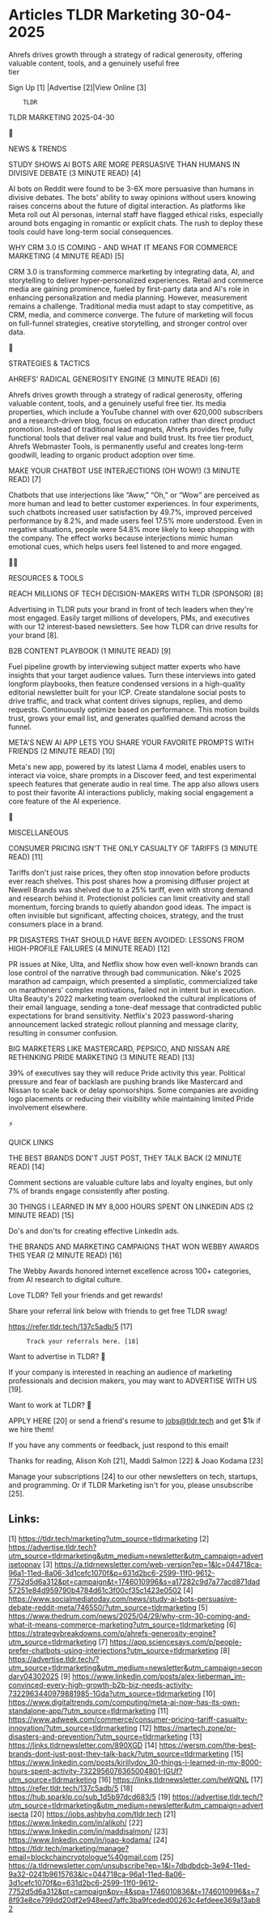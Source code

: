 # Articles TLDR Marketing 30-04-2025

Ahrefs drives growth through a strategy of radical generosity,
offering valuable content, tools, and a genuinely useful free
tier ‌ ‌ ‌ ‌ ‌ ‌ ‌ ‌ ‌ ‌ ‌ ‌ ‌ ‌ ‌ ‌ ‌ ‌ ‌ ‌ ‌ ‌ ‌ ‌ ‌ ‌  ‌ ‌ ‌ ‌ ‌ ‌ ‌ ‌ ‌ ‌ ‌ ‌ ‌ ‌ ‌ ‌ ‌ ‌ ‌ ‌ ‌ ‌ ‌ ‌ ‌ ‌ 


 Sign Up [1] |Advertise [2]|View Online [3] 

		TLDR 

TLDR MARKETING 2025-04-30

📱 

NEWS & TRENDS

 STUDY SHOWS AI BOTS ARE MORE PERSUASIVE THAN HUMANS IN DIVISIVE
DEBATE (3 MINUTE READ) [4] 

 AI bots on Reddit were found to be 3-6X more persuasive than humans
in divisive debates. The bots' ability to sway opinions without users
knowing raises concerns about the future of digital interaction. As
platforms like Meta roll out AI personas, internal staff have flagged
ethical risks, especially around bots engaging in romantic or explicit
chats. The rush to deploy these tools could have long-term social
consequences. 

 WHY CRM 3.0 IS COMING - AND WHAT IT MEANS FOR COMMERCE MARKETING (4
MINUTE READ) [5] 

 CRM 3.0 is transforming commerce marketing by integrating data, AI,
and storytelling to deliver hyper-personalized experiences. Retail and
commerce media are gaining prominence, fueled by first-party data and
AI's role in enhancing personalization and media planning. However,
measurement remains a challenge. Traditional media must adapt to stay
competitive, as CRM, media, and commerce converge. The future of
marketing will focus on full-funnel strategies, creative storytelling,
and stronger control over data. 

🚀 

STRATEGIES & TACTICS

 AHREFS' RADICAL GENEROSITY ENGINE (3 MINUTE READ) [6] 

 Ahrefs drives growth through a strategy of radical generosity,
offering valuable content, tools, and a genuinely useful free tier.
Its media properties, which include a YouTube channel with over
620,000 subscribers and a research-driven blog, focus on education
rather than direct product promotion. Instead of traditional lead
magnets, Ahrefs provides free, fully functional tools that deliver
real value and build trust. Its free tier product, Ahrefs Webmaster
Tools, is permanently useful and creates long-term goodwill, leading
to organic product adoption over time. 

 MAKE YOUR CHATBOT USE INTERJECTIONS (OH WOW!) (3 MINUTE READ) [7] 

 Chatbots that use interjections like “Aww,” “Oh,” or
“Wow” are perceived as more human and lead to better customer
experiences. In four experiments, such chatbots increased user
satisfaction by 49.7%, improved perceived performance by 8.2%, and
made users feel 17.5% more understood. Even in negative situations,
people were 54.8% more likely to keep shopping with the company. The
effect works because interjections mimic human emotional cues, which
helps users feel listened to and more engaged. 

🧑‍💻 

RESOURCES & TOOLS

 REACH MILLIONS OF TECH DECISION-MAKERS WITH TLDR (SPONSOR) [8] 

 Advertising in TLDR puts your brand in front of tech leaders when
they're most engaged. Easily target millions of developers, PMs, and
executives with our 12 interest-based newsletters. See how TLDR can
drive results for your brand [8]. 

 B2B CONTENT PLAYBOOK (1 MINUTE READ) [9] 

 Fuel pipeline growth by interviewing subject matter experts who have
insights that your target audience values. Turn these interviews into
gated longform playbooks, then feature condensed versions in a
high-quality editorial newsletter built for your ICP. Create
standalone social posts to drive traffic, and track what content
drives signups, replies, and demo requests. Continuously optimize
based on performance. This motion builds trust, grows your email list,
and generates qualified demand across the funnel. 

 META'S NEW AI APP LETS YOU SHARE YOUR FAVORITE PROMPTS WITH FRIENDS
(2 MINUTE READ) [10] 

 Meta's new app, powered by its latest Llama 4 model, enables users to
interact via voice, share prompts in a Discover feed, and test
experimental speech features that generate audio in real time. The app
also allows users to post their favorite AI interactions publicly,
making social engagement a core feature of the AI experience. 

🎁 

MISCELLANEOUS

 CONSUMER PRICING ISN'T THE ONLY CASUALTY OF TARIFFS (3 MINUTE READ)
[11] 

 Tariffs don't just raise prices, they often stop innovation before
products ever reach shelves. This post shares how a promising diffuser
project at Newell Brands was shelved due to a 25% tariff, even with
strong demand and research behind it. Protectionist policies can limit
creativity and stall momentum, forcing brands to quietly abandon good
ideas. The impact is often invisible but significant, affecting
choices, strategy, and the trust consumers place in a brand. 

 PR DISASTERS THAT SHOULD HAVE BEEN AVOIDED: LESSONS FROM HIGH-PROFILE
FAILURES (4 MINUTE READ) [12] 

 PR issues at Nike, Ulta, and Netflix show how even well-known brands
can lose control of the narrative through bad communication. Nike's
2025 marathon ad campaign, which presented a simplistic,
commercialized take on marathoners' complex motivations, failed not in
intent but in execution. Ulta Beauty's 2022 marketing team overlooked
the cultural implications of their email language, sending a tone-deaf
message that contradicted public expectations for brand sensitivity.
Netflix's 2023 password-sharing announcement lacked strategic rollout
planning and message clarity, resulting in consumer confusion. 

 BIG MARKETERS LIKE MASTERCARD, PEPSICO, AND NISSAN ARE RETHINKING
PRIDE MARKETING (3 MINUTE READ) [13] 

 39% of executives say they will reduce Pride activity this year.
Political pressure and fear of backlash are pushing brands like
Mastercard and Nissan to scale back or delay sponsorships. Some
companies are avoiding logo placements or reducing their visibility
while maintaining limited Pride involvement elsewhere. 

⚡ 

QUICK LINKS

 THE BEST BRANDS DON'T JUST POST, THEY TALK BACK (2 MINUTE READ) [14] 

 Comment sections are valuable culture labs and loyalty engines, but
only 7% of brands engage consistently after posting. 

 30 THINGS I LEARNED IN MY 8,000 HOURS SPENT ON LINKEDIN ADS (2 MINUTE
READ) [15] 

 Do's and don'ts for creating effective LinkedIn ads. 

 THE BRANDS AND MARKETING CAMPAIGNS THAT WON WEBBY AWARDS THIS YEAR (2
MINUTE READ) [16] 

 The Webby Awards honored internet excellence across 100+ categories,
from AI research to digital culture. 

Love TLDR? Tell your friends and get rewards!

 Share your referral link below with friends to get free TLDR swag! 

 https://refer.tldr.tech/137c5adb/5 [17] 

		 Track your referrals here. [18] 

Want to advertise in TLDR? 📰

 If your company is interested in reaching an audience of marketing
professionals and decision makers, you may want to ADVERTISE WITH US
[19]. 

Want to work at TLDR? 💼

 APPLY HERE [20] or send a friend's resume to jobs@tldr.tech and get
$1k if we hire them! 

 If you have any comments or feedback, just respond to this email! 

Thanks for reading, 
Alison Koh [21], Maddi Salmon [22] & Joao Kodama [23] 

 Manage your subscriptions [24] to our other newsletters on tech,
startups, and programming. Or if TLDR Marketing isn't for you, please
unsubscribe [25]. 

 

Links:
------
[1] https://tldr.tech/marketing?utm_source=tldrmarketing
[2] https://advertise.tldr.tech?utm_source=tldrmarketing&utm_medium=newsletter&utm_campaign=advertisetopnav
[3] https://a.tldrnewsletter.com/web-version?ep=1&lc=044718ca-96a1-11ed-8a06-3d1cefc1070f&p=631d2bc6-2599-11f0-9612-7752d5d6a312&pt=campaign&t=1746010996&s=a17282c9d7a77acd871dad57251e84d959790b4784d61c3f00cf35c1423e0502
[4] https://www.socialmediatoday.com/news/study-ai-bots-persuasive-debate-reddit-meta/746550/?utm_source=tldrmarketing
[5] https://www.thedrum.com/news/2025/04/29/why-crm-30-coming-and-what-it-means-commerce-marketing?utm_source=tldrmarketing
[6] https://strategybreakdowns.com/p/ahrefs-generosity-engine?utm_source=tldrmarketing
[7] https://app.sciencesays.com/p/people-prefer-chatbots-using-interjections?utm_source=tldrmarketing
[8] https://advertise.tldr.tech/?utm_source=tldrmarketing&utm_medium=newsletter&utm_campaign=secondary04302025
[9] https://www.linkedin.com/posts/alex-lieberman_im-convinced-every-high-growth-b2b-biz-needs-activity-7322963440979881985-1Gda?utm_source=tldrmarketing
[10] https://www.digitaltrends.com/computing/meta-ai-now-has-its-own-standalone-app/?utm_source=tldrmarketing
[11] https://www.adweek.com/commerce/consumer-pricing-tariff-casualty-innovation/?utm_source=tldrmarketing
[12] https://martech.zone/pr-disasters-and-prevention/?utm_source=tldrmarketing
[13] https://links.tldrnewsletter.com/890XGD
[14] https://wersm.com/the-best-brands-dont-just-post-they-talk-back/?utm_source=tldrmarketing
[15] https://www.linkedin.com/posts/kirillvdov_30-things-i-learned-in-my-8000-hours-spent-activity-7322956076365004801-IGUf?utm_source=tldrmarketing
[16] https://links.tldrnewsletter.com/heWQNL
[17] https://refer.tldr.tech/137c5adb/5
[18] https://hub.sparklp.co/sub_1d5b97dcd683/5
[19] https://advertise.tldr.tech/?utm_source=tldrmarketing&utm_medium=newsletter&utm_campaign=advertisecta
[20] https://jobs.ashbyhq.com/tldr.tech
[21] https://www.linkedin.com/in/alikoh/
[22] https://www.linkedin.com/in/maddisalmon/
[23] https://www.linkedin.com/in/joao-kodama/
[24] https://tldr.tech/marketing/manage?email=blockchaincryptologue%40gmail.com
[25] https://a.tldrnewsletter.com/unsubscribe?ep=1&l=7dbdbdcb-3e94-11ed-9a32-0241b9615763&lc=044718ca-96a1-11ed-8a06-3d1cefc1070f&p=631d2bc6-2599-11f0-9612-7752d5d6a312&pt=campaign&pv=4&spa=1746010836&t=1746010996&s=78f93e8ce799dd20df2e948eed7affc3ba9fceded00263c4efdeee369a13ab82